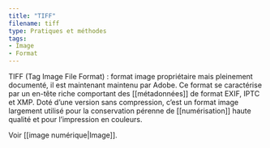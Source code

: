 ```yaml
---
title: "TIFF"
filename: tiff
type: Pratiques et méthodes
tags:
- Image
- Format
---
```


TIFF (Tag Image File Format) : format image propriétaire mais pleinement documenté, il est maintenant maintenu par Adobe. Ce format se caractérise par un en-tête riche comportant des [[métadonnées]] de format EXIF, IPTC et XMP. Doté d’une version sans compression, c’est un format image largement utilisé pour la conservation pérenne de [[numérisation]] haute qualité et pour l’impression en couleurs.

Voir [[image numérique|Image]].


